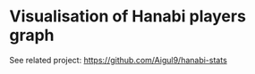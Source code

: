 # Visualisation of Hanabi players graph

See related project: https://github.com/Aigul9/hanabi-stats
